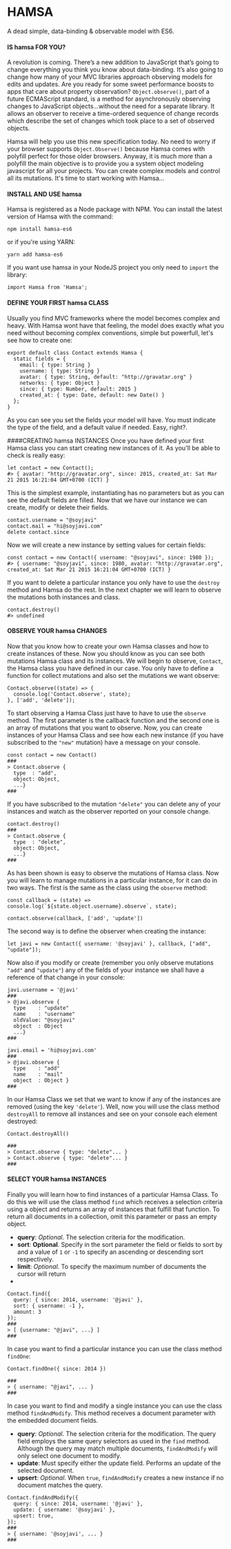 HAMSA
=====
A dead simple, data-binding & observable model with ES6.

#### IS hamsa FOR YOU?
A revolution is coming. There’s a new addition to JavaScript that’s going to change everything you think you know about data-binding. It’s also going to change how many of your MVC libraries approach observing models for edits and updates. Are you ready for some sweet performance boosts to apps that care about property observation? `Object.observe()`, part of a future ECMAScript standard, is a method for asynchronously observing changes to JavaScript objects...without the need for a separate library. It allows an observer to receive a time-ordered sequence of change records which describe the set of changes which took place to a set of observed objects.

Hamsa will help you use this new specification today. No need to worry if your browser supports `Object.Observe()` because Hamsa comes with polyfill perfect for those older browsers. Anyway, it is much more than a polyfill the main objective is to provide you a system object modeling javascript for all your projects. You can create complex models and control all its mutations. It's time to start working with Hamsa...

#### INSTALL AND USE hamsa
Hamsa is registered as a Node package with NPM. You can install the latest version of Hamsa with the command:

```    
npm install hamsa-es6
```
or if you're using YARN:

```    
yarn add hamsa-es6
```

If you want use hamsa in your NodeJS project you only need to `import` the library:

```
import Hamsa from 'Hamsa';
```

#### DEFINE YOUR FIRST hamsa CLASS

Usually you find MVC frameworks where the model becomes complex and heavy. With Hamsa wont have that feeling, the model does exactly what you need without becoming complex conventions, simple but powerfull, let's see how to create one:

```
export default class Contact extends Hamsa {
  static fields = {
    email: { type: String }
    username: { type: String }
    avatar: { type: String, default: "http://gravatar.org" }
    networks: { type: Object }
    since: { type: Number, default: 2015 }
    created_at: { type: Date, default: new Date() }
  };
}
```

As you can see you set the fields your model will have. You must indicate the type of the field, and a default value if needed. Easy, right?.

####CREATING hamsa INSTANCES
Once you have defined your first Hamsa class you can start creating new instances of it. As you'll be able to check is really easy:

```
let contact = new Contact();
#> { avatar: "http://gravatar.org", since: 2015, created_at: Sat Mar 21 2015 16:21:04 GMT+0700 (ICT) }
```
This is the simplest example, instantiating has no parameters but as you can see the default fields are filled. Now that we have our instance we can create, modify or delete their fields.

```
contact.username = "@soyjavi"
contact.mail = "hi@soyjavi.com"
delete contact.since
```
Now we will create a new instance by setting values for certain fields:

```
const contact = new Contact({ username: "@soyjavi", since: 1980 });
#> { username: "@soyjavi", since: 1980, avatar: "http://gravatar.org", created_at: Sat Mar 21 2015 16:21:04 GMT+0700 (ICT) }
```

If you want to delete a particular instance you only have to use the `destroy` method and Hamsa do the rest. In the next chapter we will learn to observe the mutations both instances and class.

```
contact.destroy()
#> undefined
```

#### OBSERVE YOUR hamsa CHANGES
Now that you know how to create your own Hamsa classes and how to create instances of these. Now you should know as you can see both mutations Hamsa class and its instances. We will begin to observe, `Contact`, the Hamsa class you have defined in our case. You only have to define a function for collect mutations and also set the mutations we want observe:

```
Contact.observe((state) => {
  console.log('Contact.observe', state);
}, ['add', 'delete']);
```

To start observing a Hamsa Class just have to have to use the `observe` method. The first parameter is the callback function and the second one is an array of mutations that you want to observe. Now, you can create instances of your Hamsa Class and see how each new instance (if you have subscribed to the `"new"` mutation) have a message on your console.

```
const contact = new Contact()
###
> Contact.observe {
  type  : "add",
  object: Object,
  ...}
###
```

If you have subscribed to the mutation `"delete"` you can delete any of your instances and watch as the observer reported on your console change.

```
contact.destroy()
###
> Contact.observe {
  type  : "delete",
  object: Object,
  ...}
###
```

As has been shown is easy to observe the mutations of Hamsa class. Now you will learn to manage mutations in a particular instance, for it can do in two ways. The first is the same as the class using the `observe` method:

```
const callback = (state) => console.log(`${state.object.username}.observe`, state);

contact.observe(callback, ['add', 'update'])
```

The second way is to define the observer when creating the instance:

```
let javi = new Contact({ username: '@soyjavi' }, callback, ["add", "update"]);
```

Now also if you modify or create (remember you only observe mutations `"add"` and `"update"`) any of the fields of your instance we shall have a reference of that change in your console:

```
javi.username = '@javi'
###
> @javi.observe {
  type    : "update"
  name    : "username"
  oldValue: "@soyjavi"
  object  : Object
  ...}
###

javi.email = 'hi@soyjavi.com'
###
> @javi.observe {
  type    : "add"
  name    : "mail"
  object  : Object }
###
```

In our Hamsa Class we set that we want to know if any of the instances are removed (using the key `'delete'`). Well, now you will use the class method `destroyAll` to remove all instances and see on your console each element destroyed:

```
Contact.destroyAll()

###
> Contact.observe { type: "delete"... }
> Contact.observe { type: "delete"... }
###
```

#### SELECT YOUR hamsa INSTANCES
Finally you will learn how to find instances of a particular Hamsa Class. To do this we will use the class method <code>find</code> which receives a selection criteria using a object and returns an array of instances that fulfill that function. To return all documents in a collection, omit this parameter or pass an empty object.

+ **query**: *Optional*. The selection criteria for the modification.        
+ **sort**: **Optional**. Specify in the sort parameter the field or fields to sort by and a value of `1` or `-1` to specify an ascending or descending sort respectively.       
+ **limit**: *Optional*. To specify the maximum number of documents the cursor will return
+

```
Contact.find({
  query: { since: 2014, username: '@javi' },
  sort: { username: -1 },
  amount: 3
});
###
> [ {username: "@javi", ...} ]
###
```

In case you want to find a particular instance you can use the class method `findOne`:

```
Contact.findOne({ since: 2014 })

###
> { username: "@javi", ... }
###
```

In case you want to find and modify a single instance you can use the class method `findAndModify`. This method receives a document parameter with the embedded document fields.

+ **query**: *Optional*. The selection criteria for the modification. The query field employs the same query selectors as used in the `find` method. Although the query may match multiple documents, `findAndModify` will only select one document to modify.         
+ **update**: Must specify either the update field. Performs an update of the selected document.         
+ **upsert**: *Optional*. When `true`, `findAndModify` creates a new instance if no document matches the query.

```
Contact.findAndModify({
  query: { since: 2014, username: '@javi' },
  update: { username: '@soyjavi' },
  upsert: true,
});
###
> { username: '@soyjavi', ... }
###
```
